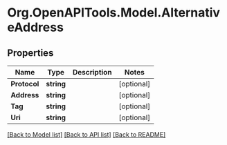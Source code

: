 
# Org.OpenAPITools.Model.AlternativeAddress

## Properties

Name | Type | Description | Notes
------------ | ------------- | ------------- | -------------
**Protocol** | **string** |  | [optional] 
**Address** | **string** |  | [optional] 
**Tag** | **string** |  | [optional] 
**Uri** | **string** |  | [optional] 

[[Back to Model list]](../README.md#documentation-for-models)
[[Back to API list]](../README.md#documentation-for-api-endpoints)
[[Back to README]](../README.md)

